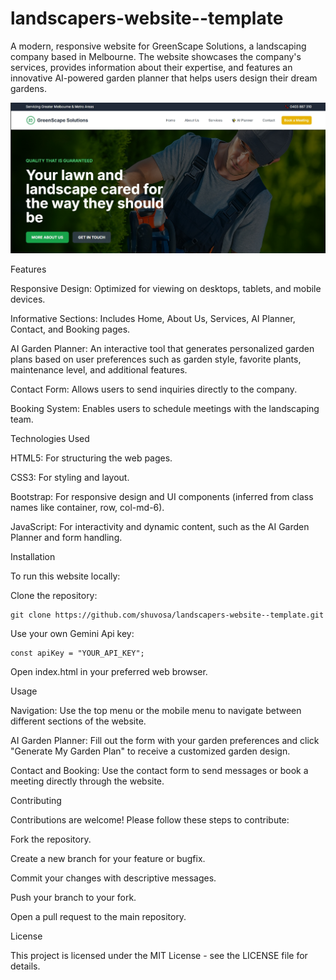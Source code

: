 # landscapers-website--template



A modern, responsive website for GreenScape Solutions, a landscaping company based in Melbourne. The website showcases the company's services, provides information about their expertise, and features an innovative AI-powered garden planner that helps users design their dream gardens.



![Sketch Illustration](./images/landscape-demo.png)



Features





Responsive Design: Optimized for viewing on desktops, tablets, and mobile devices.



Informative Sections: Includes Home, About Us, Services, AI Planner, Contact, and Booking pages.



AI Garden Planner: An interactive tool that generates personalized garden plans based on user preferences such as garden style, favorite plants, maintenance level, and additional features.



Contact Form: Allows users to send inquiries directly to the company.



Booking System: Enables users to schedule meetings with the landscaping team.

Technologies Used





HTML5: For structuring the web pages.



CSS3: For styling and layout.



Bootstrap: For responsive design and UI components (inferred from class names like container, row, col-md-6).



JavaScript: For interactivity and dynamic content, such as the AI Garden Planner and form handling.

Installation

To run this website locally:





Clone the repository:

```
git clone https://github.com/shuvosa/landscapers-website--template.git
```



Use your own Gemini Api  key:

```
const apiKey = "YOUR_API_KEY";
```



Open index.html in your preferred web browser.

Usage





Navigation: Use the top menu or the mobile menu to navigate between different sections of the website.



AI Garden Planner: Fill out the form with your garden preferences and click "Generate My Garden Plan" to receive a customized garden design.



Contact and Booking: Use the contact form to send messages or book a meeting directly through the website.

Contributing

Contributions are welcome! Please follow these steps to contribute:





Fork the repository.



Create a new branch for your feature or bugfix.



Commit your changes with descriptive messages.



Push your branch to your fork.



Open a pull request to the main repository.

License

This project is licensed under the MIT License - see the LICENSE file for details.
